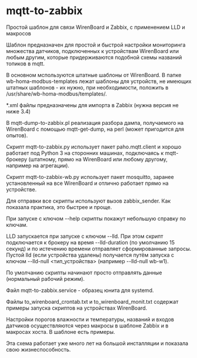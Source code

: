 # mqtt-to-zabbix
Простой шаблон для связи WirenBoard и Zabbix, с применением LLD и макросов

Шаблон предназначен для простой и быстрой настройки мониторинга множества датчиков, подключенных к устройствам WirenBoard или любым другим, которые придерживаются подобной схемы названий топиков в mqtt.

В основном мспользуются штатные шаблоны от WirenBoard. В папке wb-homa-modbus-templates лежат шаблоны для устройств, не имеющих штатных шаблонов - их нужно, при необходимости, положить в /usr/share/wb-homa-modbus/templates/.

*.xml файлы предназначены для импорта в Zabbix (нужна версия не ниже 3.4)

В mqtt-dump-to-zabbix.pl реализация разбора дампа, получаемого на WirenBoard с помощью mqtt-get-dump, на perl (может пригодится для опытов).

Скрипт mqtt-to-zabbix.py использует пакет paho.mqtt.client и хорошо работает под Python 3 на сторонних машинах, подключаясь к mqtt-брокеру (штатному, прямо на WirenBoard или любому другому, например на агрегации).

Скрипт mqtt-to-zabbix-wb.py использует пакет mosquitto, заранее установленный на все WirenBoard и отлично работает прямо на устройстве.

Для отправки все скрипты используют вызов zabbix_sender. Как показала практика, это быстрее и проще.

При запуске с ключом --help скрипты покажут небольшую справку по ключам.

LLD запускается при запуске с ключом --lld. При этом скрипт подключается к брокеру на время --lld-duration (по умолчанию 15 секунд) и по истечению времени отправляет сформированные запросы. Пустой lld (если устройства удалены) получается путём запуска с ключом --lld-null <тип_устройства> (например --lld-null wb-w1).

По умолчанию скрипты начинают просто отправлять данные (нормальный рабочий режим).

Файл mqtt-to-zabbix.service - образец юнита для systemd.

Файлы to_wirenboard_crontab.txt и to_wirenboard_monit.txt содержат примеры запуска скриптов на устройствах WirenBoard.

Настройки порогов влажности и температуры, названий и входов датчиков осуществляются через макросы в шаблоне Zabbix и в макросах хоста. В шаблоне есть примеры.

Эта схема работает уже много лет на большой инсталляции и показала свою жизнеспособность.
